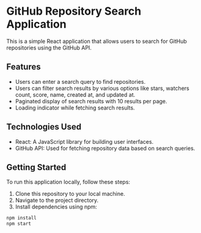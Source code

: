 # GitHub Repository Search Application

This is a simple React application that allows users to search for GitHub repositories using the GitHub API.

## Features

- Users can enter a search query to find repositories.
- Users can filter search results by various options like stars, watchers count, score, name, created at, and updated at.
- Paginated display of search results with 10 results per page.
- Loading indicator while fetching search results.

## Technologies Used

- React: A JavaScript library for building user interfaces.
- GitHub API: Used for fetching repository data based on search queries.

## Getting Started

To run this application locally, follow these steps:

1. Clone this repository to your local machine.
2. Navigate to the project directory.
3. Install dependencies using npm:

```bash
npm install
npm start
